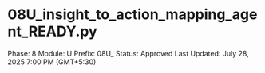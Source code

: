 # 08U_insight_to_action_mapping_agent_READY.py

Phase: 8
Module: U
Prefix: 08U_
Status: Approved
Last Updated: July 28, 2025 7:00 PM (GMT+5:30)